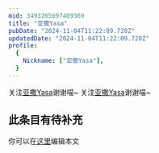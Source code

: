 ```yaml
---
mid: 3493265697409369
title: "亚撒Yasa"
pubDate: "2024-11-04T11:22:09.728Z"
updatedDate: "2024-11-04T11:22:09.728Z"
profile:
  {
    Nickname: ["亚撒Yasa"],
  }
---
```


关注[亚撒Yasa](https://space.bilibili.com/3493265697409369)谢谢喵~ 关注[亚撒Yasa](https://space.bilibili.com/3493265697409369)谢谢喵~

## 此条目有待补充
你可以在[这里](https://github.com/Yuhanawa/VTuber.ICU-Content/edit/master/v/亚撒Yasa/index.md)编辑本文
